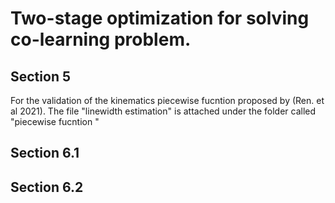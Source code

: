 # Two-stage optimization for solving co-learning problem. #

## Section 5 ##

For the validation of the kinematics piecewise fucntion proposed by (Ren. et al 2021). The file "linewidth estimation" is attached under the folder called "piecewise fucntion " 

## Section 6.1 ##

## Section 6.2 ##
